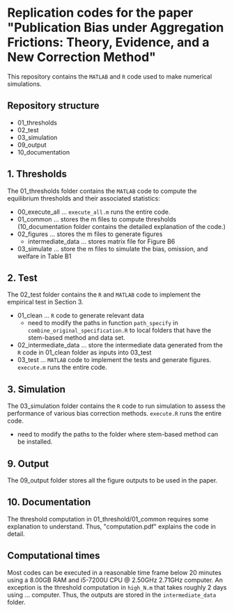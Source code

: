 # Replication codes for the paper "Publication Bias under Aggregation Frictions: Theory, Evidence, and a New Correction Method"

This repository contains the `MATLAB` and `R` code used to make numerical simulations.

## Repository structure
- 01_thresholds
- 02_test
- 03_simulation
- 09_output
- 10_documentation

## 1. Thresholds
The 01_thresholds folder contains the `MATLAB` code to compute the equilibrium thresholds and their associated statistics:
- 00_execute_all ... `execute_all.m` runs the entire code.
- 01_common ... stores the m files to compute thresholds (10_documentation folder contains the detailed explanation of the code.)
- 02_figures ... stores the m files to generate figures
  - intermediate_data ... stores matrix file for Figure B6
- 03_simulate ... store the m files to simulate the bias, omission, and welfare in Table B1

## 2. Test
The 02_test folder contains the `R` and `MATLAB` code to implement the empirical test in Section 3. 
- 01_clean ... `R` code to generate relevant data
  - need to modify the paths in function `path_specify` in `combine_original_specification.R` to local folders that have the stem-based method and data set.
- 02_intermediate_data ... store the intermediate data generated from the `R` code in 01_clean folder as inputs into 03_test
- 03_test ... `MATLAB` code to implement the tests and generate figures. `execute.m` runs the entire code.

## 3. Simulation
The 03_simulation folder contains the `R` code to run simulation to assess the performance of various bias correction methods. `execute.R` runs the entire code.
- need to modify the paths to the folder where stem-based method can be installed.

## 9. Output
The 09_output folder stores all the figure outputs to be used in the paper.

## 10. Documentation
The threshold computation in 01_threshold/01_common requires some explanation to understand. Thus, "computation.pdf" explains the code in detail.

## Computational times
Most codes can be executed in a reasonable time frame below 20 minutes using a 8.00GB RAM and i5-7200U CPU @ 2.50GHz 2.71GHz computer. An exception is the threshold computation in `high_N.m` that takes roughly 2 days using ... computer. Thus, the outputs are stored in the `intermediate_data` folder.
